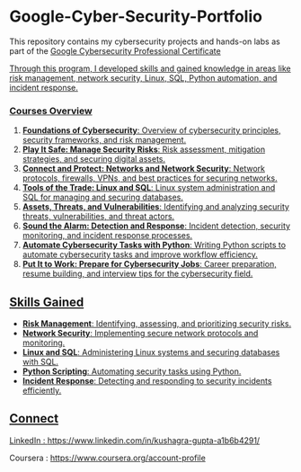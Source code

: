 # Google-Cyber-Security-Portfolio

This repository contains my cybersecurity projects and hands-on labs as part of the <a href='https://www.coursera.org/google-certificates/cybersecurity-certificate'>Google Cybersecurity Professional Certificate
 
 Through this program, I developed skills and gained knowledge in areas like risk management, network security, Linux, SQL, Python automation, and incident response.

### Courses Overview  
1. **Foundations of Cybersecurity**: Overview of cybersecurity principles, security frameworks, and risk management.  
2. **Play It Safe: Manage Security Risks**: Risk assessment, mitigation strategies, and securing digital assets.  
3. **Connect and Protect: Networks and Network Security**: Network protocols, firewalls, VPNs, and best practices for securing networks.  
4. **Tools of the Trade: Linux and SQL**: Linux system administration and SQL for managing and securing databases.  
5. **Assets, Threats, and Vulnerabilities**: Identifying and analyzing security threats, vulnerabilities, and threat actors.  
6. **Sound the Alarm: Detection and Response**: Incident detection, security monitoring, and incident response processes.  
7. **Automate Cybersecurity Tasks with Python**: Writing Python scripts to automate cybersecurity tasks and improve workflow efficiency.  
8. **Put It to Work: Prepare for Cybersecurity Jobs**: Career preparation, resume building, and interview tips for the cybersecurity field.


## Skills Gained

- **Risk Management**: Identifying, assessing, and prioritizing security risks.
- **Network Security**: Implementing secure network protocols and monitoring.
- **Linux and SQL**: Administering Linux systems and securing databases with SQL.
- **Python Scripting**: Automating security tasks using Python.
- **Incident Response**: Detecting and responding to security incidents efficiently.

## Connect  

LinkedIn : https://www.linkedin.com/in/kushagra-gupta-a1b6b4291/


Coursera : https://www.coursera.org/account-profile

